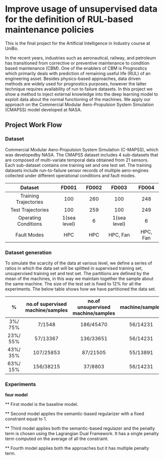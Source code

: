 # Improve usage of unsupervised data for the definition of RUL-based maintenance policies
This is the final project for the Artificial Intelligence in Industry course at UniBo.

In the recent years, industries such as aeronautical, railway, and petroleum has transitioned from corrective or preventive maintenance to condition based maintenance (CBM). One of the enablers of CBM is Prognostics which primarily deals with prediction of remaining useful life (RUL) of an engineering asset. Besides physics-based approaches, data driven methods are widely used for prognostics purposes, however the latter technique requires availability of run to failure datasets. In this project we show a method to inject external knowledge into the deep learning model to exploit data about the normal functioning of the machines. We apply our approach on the Commercial Modular Aero-Propulsion System Simulation (CMAPSS) model developed at NASA.

## Project Work Flow

### Dataset

Commercial Modular Aero-Propulsion System Simulation (C-MAPSS), which was developedby NASA. The CMAPSS dataset includes 4 sub-datasets that are composed of multi-variate temporal data obtained from 21 sensors. Each sub-dataset contains one training set and one test set. The training datasets include run-to-failure sensor records of multiple aero-engines collected under different operational conditions and fault modes.

| Dataset               | FD001        | FD002 | FD003        | FD004    | 
| :--------------------:| :-----------:| :----:| :-----------:| :-------:|
| Training Trajectories | 100          | 260   | 100          | 248      |
| Test Trajectories     | 100          | 259   | 100          | 249      |
| Operating Conditions  | 1(sea level) | 6     | 1(sea level) | 6        |
| Fault Modes           | HPC          | HPC   |  HPC, Fan    | HPC, Fan |

### Dataset generation

To simulate the scarcity of the data at various level, we define a series of ratios in which the data set will be splitted in supervised training set, unsupervised training set and test set. The partitions are defined by the mean of the machines, in this way we maintain together the sample about the same machine. The size of the test set is fixed to 12% for all the experiments. The below table shows how we have partitioned the data set.

|     %    | no.of supervised machine/samples | no.of unsupervised machine/samples | machine/samples |
| :-------:| :-------------------------------:| :---------------------------------:| :--------------:|
| 3%/ 75%  |              7/1548              |              186/45470             |     56/14231    |
| 23%/ 55% |              57/13367            |              136/33651             |     56/14231    |
| 43%/ 35% |              107/25853           |              87/21505              |     55/13891    |
| 63%/ 15% |              156/38215           |              37/8803               |     56/14231    |

### Experiments

**four model**

** First model is the baseline model.

** Second model applies the semantic-based regularizer with a fixed constraint equal to 1.

** Third model applies both the semantic-based regulazer and the penalty term is chosen using the Lagrangian Dual Framework. It has a single penalty term computed on the average of all the constraint.

** Fourth model applies both the approaches but it has multiple penalty term.








